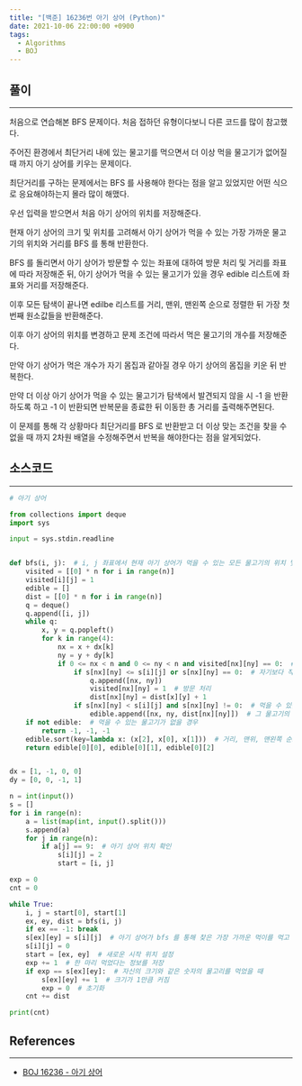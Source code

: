 ```yaml
---
title: "[백준] 16236번 아기 상어 (Python)"
date: 2021-10-06 22:00:00 +0900
tags:
  - Algorithms
  - BOJ
---
```


## 풀이

---

처음으로 연습해본 BFS 문제이다. 처음 접하던 유형이다보니 다른 코드를 많이 참고했다.

주어진 환경에서 최단거리 내에 있는 물고기를 먹으면서 더 이상 먹을 물고기가 없어질 때 까지 아기 상어를 키우는 문제이다.

최단거리를 구하는 문제에서는 BFS 를 사용해야 한다는 점을 알고 있었지만 어떤 식으로 응요해야하는지 몰라 많이 해맸다.



우선 입력을 받으면서 처음 아기 상어의 위치를 저장해준다.

현재 아기 상어의 크기 및 위치를 고려해서 아기 상어가 먹을 수 있는 가장 가까운 물고기의 위치와 거리를 BFS 를 통해 반환한다.

BFS 를 돌리면서 아기 상어가 방문할 수 있는 좌표에 대하여 방문 처리 및 거리를 좌표에 따라 저장해준 뒤, 아기 상어가 먹을 수 있는 물고기가 있을 경우 edible 리스트에 좌표와 거리를 저장해준다.

이후 모든 탐색이 끝나면 edilbe 리스트를 거리, 맨위, 맨왼쪽 순으로 정렬한 뒤 가장 첫 번째 원소값들을 반환해준다.



이후 아기 상어의 위치를 변경하고 문제 조건에 따라서 먹은 물고기의 개수를 저장해준다.

만약 아기 상어가 먹은 개수가 자기 몸집과 같아질 경우 아기 상어의 몸집을 키운 뒤 반복한다.

만약 더 이상 아기 상어가 먹을 수 있는 물고기가 탐색에서 발견되지 않을 시 -1 을 반환하도록 하고 -1 이 반환되면 반복문을 종료한 뒤 이동한 총 거리를 출력해주면된다.



이 문제를 통해 각 상황마다 최단거리를 BFS 로 반환받고 더 이상 맞는 조건을 찾을 수 없을 때 까지 2차원 배열을 수정해주면서 반복을 해야한다는 점을 알게되었다.

## 소스코드

---

```python
# 아기 상어

from collections import deque
import sys

input = sys.stdin.readline


def bfs(i, j):  # i, j 좌표에서 현재 아기 상어가 먹을 수 있는 모든 물고기의 위치 및 거리 찾고 가장 가까운 물고기의 정보를 반환
    visited = [[0] * n for i in range(n)]
    visited[i][j] = 1
    edible = []
    dist = [[0] * n for i in range(n)]
    q = deque()
    q.append([i, j])
    while q:
        x, y = q.popleft()
        for k in range(4):
            nx = x + dx[k]
            ny = y + dy[k]
            if 0 <= nx < n and 0 <= ny < n and visited[nx][ny] == 0:  # 한번도 간 적이 없으며 범위 내일 때
                if s[nx][ny] <= s[i][j] or s[nx][ny] == 0:  # 자기보다 작거나 0 일 경우 이동 가능
                    q.append([nx, ny])
                    visited[nx][ny] = 1  # 방문 처리
                    dist[nx][ny] = dist[x][y] + 1
                if s[nx][ny] < s[i][j] and s[nx][ny] != 0:  # 먹을 수 있는 물고기일 경우
                    edible.append([nx, ny, dist[nx][ny]])  # 그 물고기의 좌표 및 거리를 저장
    if not edible:  # 먹을 수 있는 물고기가 없을 경우
        return -1, -1, -1
    edible.sort(key=lambda x: (x[2], x[0], x[1]))  # 거리, 맨위, 맨왼쪽 순으로 정렬
    return edible[0][0], edible[0][1], edible[0][2]


dx = [1, -1, 0, 0]
dy = [0, 0, -1, 1]

n = int(input())
s = []
for i in range(n):
    a = list(map(int, input().split()))
    s.append(a)
    for j in range(n):
        if a[j] == 9:  # 아기 상어 위치 확인
            s[i][j] = 2
            start = [i, j]

exp = 0
cnt = 0

while True:
    i, j = start[0], start[1]
    ex, ey, dist = bfs(i, j)
    if ex == -1: break
    s[ex][ey] = s[i][j]  # 아기 상어가 bfs 를 통해 찾은 가장 가까운 먹이를 먹고 난 후의 위치
    s[i][j] = 0
    start = [ex, ey]  # 새로운 시작 위치 설정
    exp += 1  # 한 마리 먹었다는 정보를 저장
    if exp == s[ex][ey]:  # 자신의 크기와 같은 숫자의 물고리를 먹었을 때
        s[ex][ey] += 1  # 크기가 1만큼 커짐
        exp = 0  # 초기화
    cnt += dist

print(cnt)
```

## References

---

- [BOJ 16236 - 아기 상어](https://www.acmicpc.net/problem/16236)
